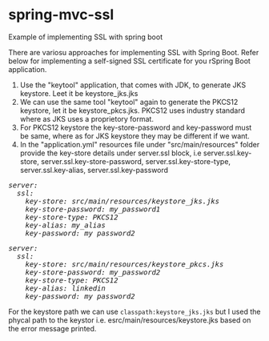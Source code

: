# spring-mvc-ssl
Example of implementing SSL with spring boot

There are variosu approaches for implementing SSL with Spring Boot.
Refer below for implementing a self-signed SSL certificate for you rSpring Boot application.

1. Use the "keytool" application, that comes with JDK, to generate JKS keystore. Leet it be keystore_jks.jks
2. We can use the same tool "keytool" again to generate the PKCS12 keystore, let it be keystore_pkcs.jks. PKCS12 uses industry standard where as JKS uses a proprietory format.
3. For PKCS12 keystore the key-store-password and key-password must be same, where as for JKS keystore they may be different if we want.
4. In the "application.yml" resources file under "src/main/resources" folder provide the key-store details under server.ssl block, i.e  server.ssl.key-store, server.ssl.key-store-password, server.ssl.key-store-type, server.ssl.key-alias, server.ssl.key-password

<I>
<pre>
server:
  ssl:
    key-store: src/main/resources/keystore_jks.jks
    key-store-password: my_password1
    key-store-type: PKCS12
    key-alias: my_alias
    key-password: my_password2
</pre>
</I>

<I>
<pre>
server:
  ssl:
    key-store: src/main/resources/keystore_pkcs.jks
    key-store-password: my_password2
    key-store-type: PKCS12
    key-alias: linkedin
    key-password: my_password2
</pre>
</I>


For the keystore path we can use `classpath:keystore_jks.jks` but I used the phycal path to the keystor i.e. esrc/main/resources/keystore.jks based on the error message printed.
